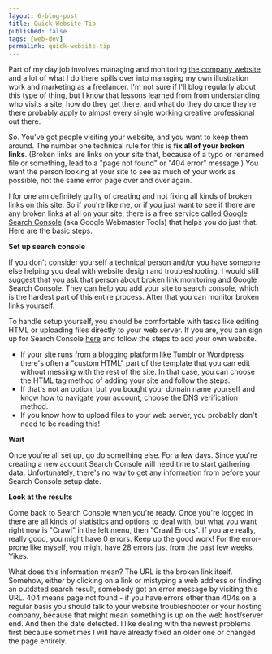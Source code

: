 ```yaml
---
layout: 6-blog-post
title: Quick Website Tip
published: false
tags: [web-dev]
permalink: quick-website-tip
---
```

Part of my day job involves managing and monitoring [the company website](//allisonrossinc.com), and a lot of what I do there spills over into managing my own illustration work and marketing as a freelancer. I'm not sure if I'll blog regularly about this type of thing, but I know that lessons learned from from understanding who visits a site, how do they get there, and what do they do once they're there probably apply to almost every single working creative professional out there.

So. You've got people visiting your website, and you want to keep them around. The number one technical rule for this is **fix all of your broken links**. (Broken links are links on your site that, because of a typo or renamed file or something, lead to a "page not found" or "404 error" message.) You want the person looking at your site to see as much of your work as possible, not the same error page over and over again. 

I for one am definitely guilty of creating and not fixing all kinds of broken links on this site. So if you're like me, or if you just want to see if there are any broken links at all on your site, there is a free service called [Google Search Console](https://www.google.com/webmasters/tools/home?hl=en) (aka Google Webmaster Tools) that helps you do just that. Here are the basic steps.

**Set up search console**

If you don't consider yourself a technical person and/or you have someone else helping you deal with website design and troubleshooting, I would still suggest that you ask that person about broken link monitoring and Google Search Console. They can help you add your site to search console, which is the hardest part of this entire process. After that you can monitor broken links yourself. 

To handle setup yourself, you should be comfortable with tasks like editing HTML or uploading files directly to your web server. If you are, you can sign up for Search Console [here](https://www.google.com/webmasters/) and follow the steps to add your own website. 

* If your site runs from a blogging platform like Tumblr or Wordpress there's often a "custom HTML" part of the template that you can edit without messing with the rest of the site. In that case, you can choose the HTML tag method of adding your site and follow the steps. 
* If that's not an option, but you bought your domain name yourself and know how to navigate your account, choose the DNS verification method. 
* If you know how to upload files to your web server, you probably don't need to be reading this! 

**Wait**

Once you're all set up, go do something else. For a few days. Since you're creating a new account Search Console will need time to start gathering data. Unfortunately, there's no way to get any information from before your Search Console setup date. 

**Look at the results**

Come back to Search Console when you're ready. Once you're logged in there are all kinds of statistics and options to deal with, but what you want right now is "Crawl" in the left menu, then "Crawl Errors". If you are really, really good, you might have 0 errors. Keep up the good work! For the error-prone like myself, you might have 28 errors just from the past few weeks. Yikes. 

What does this information mean? The URL is the broken link itself. Somehow, either by clicking on a link or mistyping a web address or finding an outdated search result, somebody got an error message by visiting this URL. 404 means page not found - if you have errors other than 404s on a regular basis you should talk to your website troubleshooter or your hosting company, because that might mean something is up on the web host/server end. And then the date detected. I like dealing with the newest problems first because sometimes I will have already fixed an older one or changed the page entirely. 




